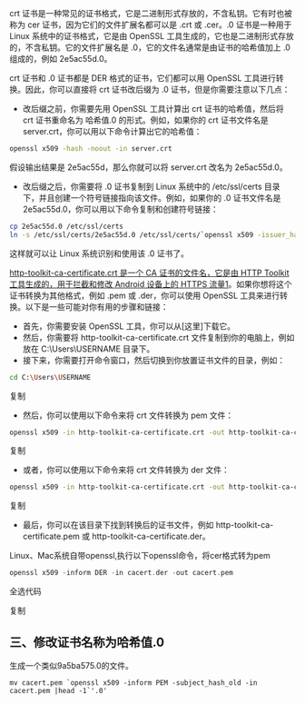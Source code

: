 crt 证书是一种常见的证书格式，它是二进制形式存放的，不含私钥。它有时也被称为 cer 证书，因为它们的文件扩展名都可以是 .crt 或 .cer。.0 证书是一种用于 Linux 系统中的证书格式，它是由 OpenSSL 工具生成的，它也是二进制形式存放的，不含私钥。它的文件扩展名是 .0，它的文件名通常是由证书的哈希值加上 .0 组成的，例如 2e5ac55d.0。

crt 证书和 .0 证书都是 DER 格式的证书，它们都可以用 OpenSSL 工具进行转换。因此，你可以直接将 crt 证书改后缀为 .0 证书，但是你需要注意以下几点：

- 改后缀之前，你需要先用 OpenSSL 工具计算出 crt 证书的哈希值，然后将 crt 证书重命名为 哈希值.0 的形式。例如，如果你的 crt 证书文件名是 server.crt，你可以用以下命令计算出它的哈希值：

```bash
openssl x509 -hash -noout -in server.crt
```

假设输出结果是 2e5ac55d，那么你就可以将 server.crt 改名为 2e5ac55d.0。

- 改后缀之后，你需要将 .0 证书复制到 Linux 系统中的 /etc/ssl/certs 目录下，并且创建一个符号链接指向该文件。例如，如果你的 .0 证书文件名是 2e5ac55d.0，你可以用以下命令复制和创建符号链接：

```bash
cp 2e5ac55d.0 /etc/ssl/certs
ln -s /etc/ssl/certs/2e5ac55d.0 /etc/ssl/certs/`openssl x509 -issuer_hash -noout -in /etc/ssl/certs/2e5ac55d.0`.0
```

这样就可以让 Linux 系统识别和使用该 .0 证书了。



[http-toolkit-ca-certificate.crt 是一个 CA 证书的文件名，它是由 HTTP Toolkit 工具生成的，用于拦截和修改 Android 设备上的 HTTPS 流量](https://httptoolkit.com/docs/guides/android/)[1](https://httptoolkit.com/docs/guides/android/)。如果你想将这个证书转换为其他格式，例如 .pem 或 .der，你可以使用 OpenSSL 工具来进行转换。以下是一些可能对你有用的步骤和链接：

- 首先，你需要安装 OpenSSL 工具，你可以从[这里]下载它。
- 然后，你需要将 http-toolkit-ca-certificate.crt 文件复制到你的电脑上，例如放在 C:\Users\USERNAME 目录下。
- 接下来，你需要打开命令窗口，然后切换到你放置证书文件的目录，例如：

```bash
cd C:\Users\USERNAME
```

复制

- 然后，你可以使用以下命令来将 crt 文件转换为 pem 文件：

```bash
openssl x509 -in http-toolkit-ca-certificate.crt -out http-toolkit-ca-certificate.pem -outform PEM
```

复制

- 或者，你可以使用以下命令来将 crt 文件转换为 der 文件：

```bash
openssl x509 -in http-toolkit-ca-certificate.crt -out http-toolkit-ca-certificate.der -outform DER
```

复制

- 最后，你可以在该目录下找到转换后的证书文件，例如 http-toolkit-ca-certificate.pem 或 http-toolkit-ca-certificate.der。





Linux、Mac系统自带openssl,执行以下openssl命令，将cer格式转为pem

```go
openssl x509 -inform DER -in cacert.der -out cacert.pem
```

全选代码

复制

## 三、修改证书名称为哈希值.0

生成一个类似9a5ba575.0的文件。

```shell
mv cacert.pem `openssl x509 -inform PEM -subject_hash_old -in cacert.pem |head -1`'.0'
```